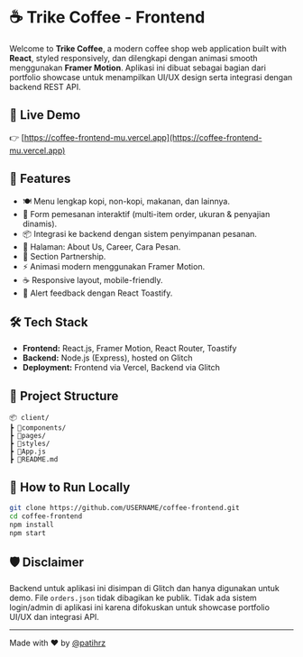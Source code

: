 # ☕ Trike Coffee - Frontend

Welcome to **Trike Coffee**, a modern coffee shop web application built with **React**, styled responsively, dan dilengkapi dengan animasi smooth menggunakan **Framer Motion**. Aplikasi ini dibuat sebagai bagian dari portfolio showcase untuk menampilkan UI/UX design serta integrasi dengan backend REST API.

## 🔗 Live Demo
👉 [https://coffee-frontend-mu.vercel.app](https://coffee-frontend-mu.vercel.app)

## 🚀 Features

- 🍽️ Menu lengkap kopi, non-kopi, makanan, dan lainnya.
- 🛒 Form pemesanan interaktif (multi-item order, ukuran & penyajian dinamis).
- 📦 Integrasi ke backend dengan sistem penyimpanan pesanan.
- 📄 Halaman: About Us, Career, Cara Pesan.
- 🤝 Section Partnership.
- ⚡ Animasi modern menggunakan Framer Motion.
- ☕ Responsive layout, mobile-friendly.
- 🎉 Alert feedback dengan React Toastify.

## 🛠️ Tech Stack

- **Frontend:** React.js, Framer Motion, React Router, Toastify
- **Backend:** Node.js (Express), hosted on Glitch
- **Deployment:** Frontend via Vercel, Backend via Glitch

## 📁 Project Structure

```
📦 client/
┣ 📂components/
┣ 📂pages/
┣ 📂styles/
┣ 📄App.js
┣ 📄README.md
```

## 🧪 How to Run Locally

```bash
git clone https://github.com/USERNAME/coffee-frontend.git
cd coffee-frontend
npm install
npm start
```

## 🛡️ Disclaimer

Backend untuk aplikasi ini disimpan di Glitch dan hanya digunakan untuk demo. File `orders.json` tidak dibagikan ke publik. Tidak ada sistem login/admin di aplikasi ini karena difokuskan untuk showcase portfolio UI/UX dan integrasi API.

---

Made with ❤️ by [@patihrz](https://github.com/patihrz)
